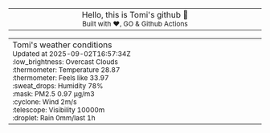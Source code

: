 
<div align="center">
<table>
<tbody>
<td align="center">
<img width="2000" height="0"><br>
Hello, this is Tomi's github 👋<br>
<sup>Built with ❤️, GO & Github Actions</sup><br>
<img width="2000" height="0">
</td>
</tbody>
</table>
</div>
<table>
<tbody>
<td align="left">
<img width="2000" height="0"><br>
Tomi's weather conditions<br>
<sup>Updated at 2025-09-02T16:57:34Z</sup><br>
<sup>:low_brightness: Overcast Clouds</sup><br>
<sup>:thermometer: Temperature 28.87 </sup><br>
<sup>:thermometer: Feels like 33.97</sup><br>
<sup>:sweat_drops: Humidity 78%</sup><br>
<sup>:mask: PM2.5 0.97 μg/m3</sup><br>
<sup>:cyclone: Wind 2m/s </sup><br>
<sup>:telescope: Visibility 10000m </sup><br>
<sup>:droplet: Rain 0mm/last 1h </sup><br>
<img width="2000" height="0">
</td>
<td align="left">
<img width="2000" height="0"><br>
<br>
<img width="2000" height="0">
</td>
</tbody>
</table>
</div>
    